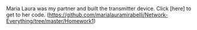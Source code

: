 Maria Laura was my partner and built the transmitter device. 
Click [here] to get to her code. (https://github.com/marialauramirabelli/Network-Everything/tree/master/Homework1)
